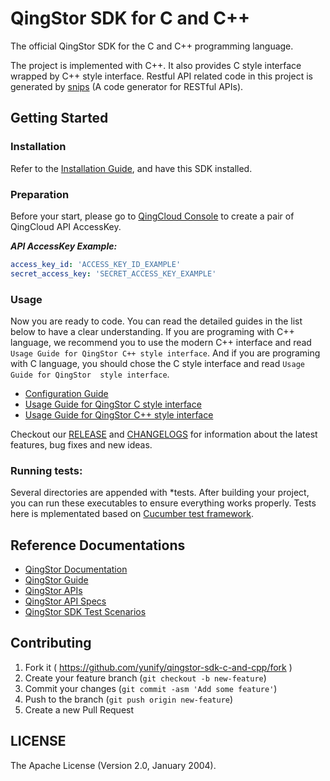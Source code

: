 # QingStor SDK for C and C++


The official QingStor SDK for the C and C++ programming language.

The project is implemented with C++.
It also provides C style interface wrapped by C++ style interface. 
Restful API related code in this project is generated by [snips][snips link] (A code generator for RESTful APIs).

## Getting Started

### Installation

Refer to the [Installation Guide][installation guide], and have this SDK installed.

### Preparation

Before your start, please go to [QingCloud Console][console link] to create a pair of QingCloud API AccessKey.

___API AccessKey Example:___

``` yaml
access_key_id: 'ACCESS_KEY_ID_EXAMPLE'
secret_access_key: 'SECRET_ACCESS_KEY_EXAMPLE'
```
### Usage

Now you are ready to code. You can read the detailed guides in the list below to have a clear understanding.
If you are programing with C++ language, we recommend you to use the modern C++ interface and read `Usage Guide for QingStor C++ style interface`.
And if you are programing with C language, you should chose the C style interface and read `Usage Guide for QingStor  style interface`.

- [Configuration Guide][config guide]
- [Usage Guide for QingStor C style interface][c style usage]
- [Usage Guide for QingStor C++ style interface][cpp style usage]

Checkout our [RELEASE][release link] and [CHANGELOGS][change logs link] for information about the latest features, bug fixes and new ideas.

### Running tests:

Several directories are appended with *tests. After building your project, you can run these executables to ensure everything works properly.
Tests here is mplementated based on [Cucumber test framework][cucumber link].

## Reference Documentations

- [QingStor Documentation][documentation link]
- [QingStor Guide][guide link]
- [QingStor APIs][api doc link]
- [QingStor API Specs][api specs link]
- [QingStor SDK Test Scenarios][sdk test scenarios link]       

## Contributing

1. Fork it ( https://github.com/yunify/qingstor-sdk-c-and-cpp/fork )
2. Create your feature branch (`git checkout -b new-feature`)
3. Commit your changes (`git commit -asm 'Add some feature'`)
4. Push to the branch (`git push origin new-feature`)
5. Create a new Pull Request

## LICENSE

The Apache License (Version 2.0, January 2004).

[snips link]: https://github.com/yunify/snips
[installation guide]: docs/installation.md
[console link]: https://console.qingcloud.com/access_keys/
[c style usage]: docs/sdk_c_style_usage.md
[cpp style usage]: docs/sdk_cpp_style_usage.md
[config guide]: docs/configuration.md
[release link]: https://github.com/yunify/qingstor-sdk-c-and-cpp/releases
[change logs link]: https://github.com/yunify/qingstor-sdk-net/blob/master/CHANGELOGS
[documentation link]: https://docs.qingcloud.com/qingstor/index.html
[guide link]: https://docs.qingcloud.com/qingstor/index.html
[api doc link]: https://docs.qingcloud.com/qingstor/api/index.html
[api specs link]: https://github.com/yunify/qingstor-api-specs
[sdk test scenarios link]: https://github.com/yunify/qingstor-sdk-test-scenarios
[cucumber link]: https://github.com/cucumber/cucumber-cpp
